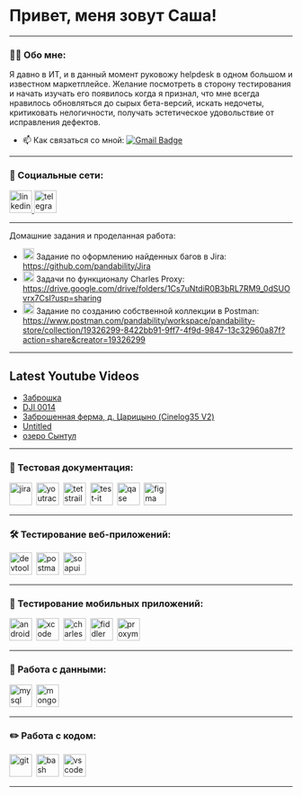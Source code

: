# Привет, меня зовут Саша!

---

### 👨‍💻 Обо мне:

Я давно в ИТ, и в данный момент руковожу helpdesk в одном большом и известном маркетплейсе. Желание посмотреть в сторону тестирования и начать изучать его появилось когда я признал, что мне всегда нравилось обновляться до сырых бета-версий, искать недочеты, критиковать нелогичности, получать эстетическое удовольствие от исправления дефектов. 

- 📫 Как связаться со мной: [![Gmail Badge](https://img.shields.io/badge/-Gmail-red?style=flat&logo=Gmail&logoColor=white)](mailto:2tetradki@gmail.com)

---
### 🤝 Социальные сети:

  <div id="badges">
    <a href="https://www.linkedin.com/in/random_untarget/" target="_blank">
      <img src="https://cdn-icons-png.flaticon.com/512/2504/2504799.png" width="40" height="40" alt="linkedin" />
    </a>
    <a href="https://t.me/random_untarget" target="_blank">
      <img src="https://cdn-icons-png.flaticon.com/512/2111/2111646.png" width="40" height="40" alt="telegram" />
    </a>
  </div>

---
Домашние задания и проделанная работа:
- <img src="https://cdn.jsdelivr.net/gh/devicons/devicon/icons/jira/jira-original.svg" title="jira" alt="jira" width="20" height="20"/> Задание по оформлению найденных багов в Jira: https://github.com/pandability/Jira
- <img src="https://cdn.icon-icons.com/icons2/3053/PNG/512/charles_proxy_macos_bigsur_icon_190302.png" title="charles-proxy" alt="charles-proxy" width="20" height="20"/> Задачи по функционалу Charles Proxy: https://drive.google.com/drive/folders/1Cs7uNtdiR0B3bRL7RM9_0dSUOvrx7CsI?usp=sharing
- <img src="https://seeklogo.com/images/P/postman-logo-0087CA0D15-seeklogo.com.png" title="postman" alt="postman" width="20" height="20"/> Задание по созданию собственной коллекции в Postman: https://www.postman.com/pandability/workspace/pandability-store/collection/19326299-8422bb91-9ff7-4f9d-9847-13c32960a87f?action=share&creator=19326299

---

## Latest Youtube Videos

<!-- YOUTUBE:START -->
- [Заброшка](https://www.youtube.com/watch?v=pPV-EzrN61I)
- [DJI 0014](https://www.youtube.com/watch?v=sfytLMviesg)
- [Заброшенная ферма, д. Царицыно &lpar;Cinelog35 V2&rpar;](https://www.youtube.com/watch?v=wIFpKI0hEKk)
- [Untitled](https://www.youtube.com/watch?v=KtyBdBNXveE)
- [озеро Сынтул](https://www.youtube.com/watch?v=183kpCH_l_k)
<!-- YOUTUBE:END -->

---

### 📁 Тестовая документация:

<div>
  <img src="https://cdn.jsdelivr.net/gh/devicons/devicon/icons/jira/jira-original.svg" title="jira" alt="jira" width="40" height="40"/>&nbsp
  <img src="https://upload.wikimedia.org/wikipedia/commons/thumb/8/8d/YouTrack_Icon.svg/1024px-YouTrack_Icon.svg.png?20200803082248" title="youtrack" alt="youtrack" width="40" height="40"/>&nbsp
  <img src="https://codahosted.io/packs/21236/unversioned/assets/LOGO/ba1091c59bab89cd2fd0f289622731fe16113d7b00905abe64759c313a4b73b76c1b0426076ed76cb74752234c734131df46992d5b8b48fc13e264240e4f7119f736cfeb64df36ded54b5cbf6198b9cadedf18dd0cac5c7dbcd16e6336c29363cd1292ba" title="testrail" alt="tetstrail" width="40" height="40"/>&nbsp
  <img src="https://docs.testit.software/images/testit_logo_icon_blue.png" title="test-it" alt="test-it" width="40" height="40"/>&nbsp
  <img src="https://luna1.co/eb0187.png" title="qase" alt="qase" width="40" height="40"/>&nbsp
  <img src="https://cdn.jsdelivr.net/gh/devicons/devicon/icons/figma/figma-original.svg" title="figma" alt="figma" width="40" height="40"/>&nbsp
</div>

---

### 🛠 Тестирование веб-приложений:

<div>
  <img src="https://d33wubrfki0l68.cloudfront.net/38b5c953a4667366685d55db55d057c86db1fc54/a0fdc/static/acae6b24d940347661ca901ea07f47c1/chrome-dev-logo-icon.png" title="devtools" alt="devtools" width="40" height="40"/>&nbsp
  <img src="https://seeklogo.com/images/P/postman-logo-0087CA0D15-seeklogo.com.png" title="postman" alt="postman" width="40" height="40"/>&nbsp
  <img src="https://static0.smartbear.co/smartbearbrand/media/images/home/soapui-icon.svg" title="soapui" alt="soapui" width="40" height="40"/>&nbsp
</div>

---

### 📱 Тестирование мобильных приложений:

<div>
  <img src="https://cdn.jsdelivr.net/gh/devicons/devicon/icons/androidstudio/androidstudio-original.svg" title="android-studio" alt="android-studio" width="40" height="40"/>&nbsp
  <img src="https://cdn.jsdelivr.net/gh/devicons/devicon/icons/xcode/xcode-original.svg" title="xcode" alt="xcode" width="40" height="40"/>&nbsp
  <img src="https://cdn.icon-icons.com/icons2/3053/PNG/512/charles_proxy_macos_bigsur_icon_190302.png" title="charles-proxy" alt="charles-proxy" width="40" height="40"/>&nbsp
  <img src="https://www.megaleechers.com/storage/Fiddler-Everywhere-Icon.png" title="fiddler" alt="fiddler" width="40" height="40"/>&nbsp
  <img src="https://pbs.twimg.com/profile_images/1589614420766126080/slAIVDtr_400x400.jpg" title="proxyman" alt="proxyman" width="40" height="40"/>&nbsp
</div>


---

### 💾 Работа с данными:

<div>
  <img src="https://cdn.jsdelivr.net/gh/devicons/devicon/icons/mysql/mysql-original.svg" title="mysql" alt="mysql" width="40" height="40"/>&nbsp
  <img src="https://cdn.jsdelivr.net/gh/devicons/devicon/icons/mongodb/mongodb-original.svg" title="mongodb" alt="mongodb" width="40" height="40"/>&nbsp
</div>

---

### ✏️ Работа с кодом:

<div>
  <img src="https://cdn.jsdelivr.net/gh/devicons/devicon/icons/git/git-original.svg" title="git" alt="git" width="40" height="40"/>&nbsp
  <img src="https://upload.wikimedia.org/wikipedia/commons/thumb/4/4b/Bash_Logo_Colored.svg/1024px-Bash_Logo_Colored.svg.png?20180723054350" title="bash" alt="bash" width="40" height="40"/>&nbsp
  <img src="https://cdn.jsdelivr.net/gh/devicons/devicon/icons/vscode/vscode-original.svg" title="vscode" alt="vscode" width="40" height="40"/>&nbsp
  
</div>

---
